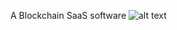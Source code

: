 A Blockchain SaaS software 
![alt text](https://www.daulathussain.com/wp-content/uploads/2023/09/tracking.png)


